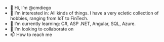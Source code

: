 - 👋 Hi, I’m @cmdiego
- 👀 I’m interested in: All kinds of things. I have a very ecletic collection of hobbies, ranging from IoT to FinTech.
- 🌱 I’m currently learning: C#, ASP .NET, Angular, SQL, Azure.
- 💞️ I’m looking to collaborate on
- 📫 How to reach me
